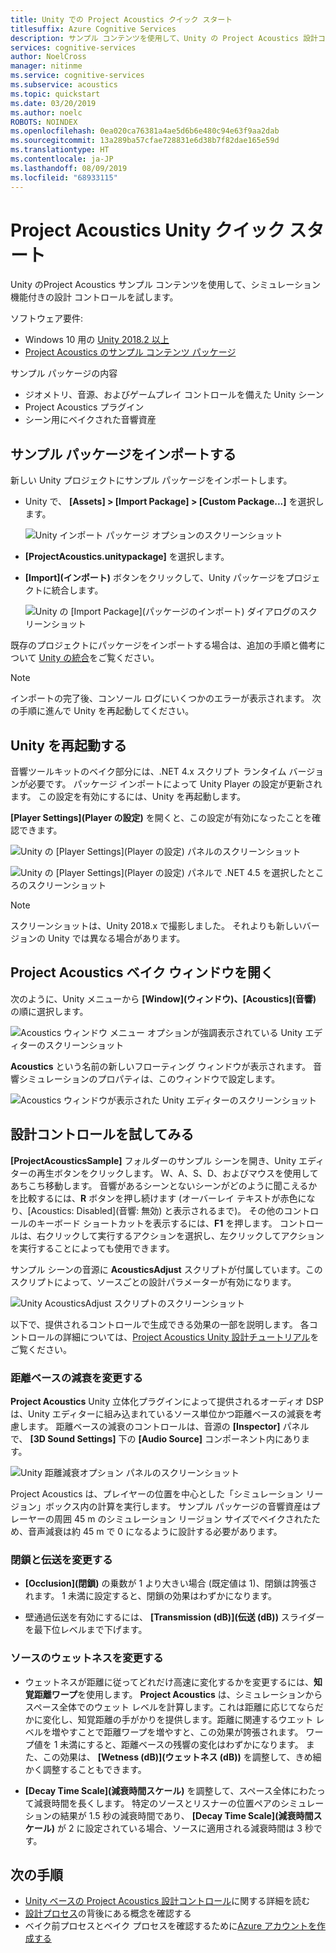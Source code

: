 ```yaml
---
title: Unity での Project Acoustics クイック スタート
titlesuffix: Azure Cognitive Services
description: サンプル コンテンツを使用して、Unity の Project Acoustics 設計コントロールを試し、Windows デスクトップにデプロイします。
services: cognitive-services
author: NoelCross
manager: nitinme
ms.service: cognitive-services
ms.subservice: acoustics
ms.topic: quickstart
ms.date: 03/20/2019
ms.author: noelc
ROBOTS: NOINDEX
ms.openlocfilehash: 0ea020ca76381a4ae5d6b6e480c94e63f9aa2dab
ms.sourcegitcommit: 13a289ba57cfae728831e6d38b7f82dae165e59d
ms.translationtype: HT
ms.contentlocale: ja-JP
ms.lasthandoff: 08/09/2019
ms.locfileid: "68933115"
---
```

# <a name="project-acoustics-unity-quickstart"></a>Project Acoustics Unity クイック スタート
Unity のProject Acoustics サンプル コンテンツを使用して、シミュレーション機能付きの設計 コントロールを試します。

ソフトウェア要件:
* Windows 10 用の [Unity 2018.2 以上](https://unity3d.com)
* [Project Acoustics のサンプル コンテンツ パッケージ](https://www.microsoft.com/download/details.aspx?id=57346)

サンプル パッケージの内容
* ジオメトリ、音源、およびゲームプレイ コントロールを備えた Unity シーン
* Project Acoustics プラグイン 
* シーン用にベイクされた音響資産

## <a name="import-the-sample-package"></a>サンプル パッケージをインポートする
新しい Unity プロジェクトにサンプル パッケージをインポートします。 
* Unity で、 **[Assets] > [Import Package] > [Custom Package...]** を選択します。

    ![Unity インポート パッケージ オプションのスクリーンショット](media/import-package.png)  

* **[ProjectAcoustics.unitypackage]** を選択します。

* **[Import]\(インポート\)** ボタンをクリックして、Unity パッケージをプロジェクトに統合します。  
  
    ![Unity の [Import Package]\(パッケージのインポート\) ダイアログのスクリーンショット](media/import-dialog.png)  

既存のプロジェクトにパッケージをインポートする場合は、追加の手順と備考について [Unity の統合](unity-integration.md)をご覧ください。

>[!NOTE] 
>インポートの完了後、コンソール ログにいくつかのエラーが表示されます。  次の手順に進んで Unity を再起動してください。

## <a name="restart-unity"></a>Unity を再起動する
音響ツールキットのベイク部分には、.NET 4.x スクリプト ランタイム バージョンが必要です。 パッケージ インポートによって Unity Player の設定が更新されます。 この設定を有効にするには、Unity を再起動します。

**[Player Settings]\(Player の設定\)** を開くと、この設定が有効になったことを確認できます。

![Unity の [Player Settings]\(Player の設定\) パネルのスクリーンショット](media/player-settings.png)  

![Unity の [Player Settings]\(Player の設定\) パネルで .NET 4.5 を選択したところのスクリーンショット](media/net45.png)  

>[!NOTE]
>スクリーンショットは、Unity 2018.x で撮影しました。 それよりも新しいバージョンの Unity では異なる場合があります。

## <a name="open-the-project-acoustics-bake-window"></a>Project Acoustics ベイク ウィンドウを開く
次のように、Unity メニューから **[Window]\(ウィンドウ\)、[Acoustics]\(音響\)** の順に選択します。

![Acoustics ウィンドウ メニュー オプションが強調表示されている Unity エディターのスクリーンショット](media/window-acoustics.png)

**Acoustics** という名前の新しいフローティング ウィンドウが表示されます。  音響シミュレーションのプロパティは、このウィンドウで設定します。

![Acoustics ウィンドウが表示された Unity エディターのスクリーンショット](media/unity-editor-plugin-window.png)  

## <a name="experiment-with-design-controls"></a>設計コントロールを試してみる
**[ProjectAcousticsSample]** フォルダーのサンプル シーンを開き、Unity エディターの再生ボタンをクリックします。 W、A、S、D、およびマウスを使用してあちこち移動します。 音響があるシーンとないシーンがどのように聞こえるかを比較するには、**R** ボタンを押し続けます (オーバーレイ テキストが赤色になり、[Acoustics: Disabled]\(音響: 無効\) と表示されるまで)。 その他のコントロールのキーボード ショートカットを表示するには、**F1** を押します。 コントロールは、右クリックして実行するアクションを選択し、左クリックしてアクションを実行することによっても使用できます。

サンプル シーンの音源に **AcousticsAdjust** スクリプトが付属しています。このスクリプトによって、ソースごとの設計パラメーターが有効になります。 

![Unity AcousticsAdjust スクリプトのスクリーンショット](media/acoustics-adjust.png)

以下で、提供されるコントロールで生成できる効果の一部を説明します。 各コントロールの詳細については、[Project Acoustics Unity 設計チュートリアル](unity-workflow.md)をご覧ください。

### <a name="modify-distance-based-attenuation"></a>距離ベースの減衰を変更する
**Project Acoustics** Unity 立体化プラグインによって提供されるオーディオ DSP は、Unity エディターに組み込まれているソース単位かつ距離ベースの減衰を考慮します。 距離ベースの減衰のコントロールは、音源の **[Inspector]** パネルで、 **[3D Sound Settings]** 下の **[Audio Source]** コンポーネント内にあります。

![Unity 距離減衰オプション パネルのスクリーンショット](media/distance-attenuation.png)

Project Acoustics は、プレイヤーの位置を中心とした「シミュレーション リージョン」ボックス内の計算を実行します。 サンプル パッケージの音響資産はプレーヤーの周囲 45 m のシミュレーション リージョン サイズでベイクされたため、音声減衰は約 45 m で 0 になるように設計する必要があります。

### <a name="modify-occlusion-and-transmission"></a>閉鎖と伝送を変更する
* **[Occlusion]\(閉鎖\)** の乗数が 1 より大きい場合 (既定値は 1)、閉鎖は誇張されます。 1 未満に設定すると、閉鎖の効果はわずかになります。

* 壁通過伝送を有効にするには、 **[Transmission (dB)]\(伝送 (dB)\)** スライダーを最下位レベルまで下げます。 

### <a name="modify-wetness-for-a-source"></a>ソースのウェットネスを変更する
* ウェットネスが距離に従ってどれだけ高速に変化するかを変更するには、**知覚距離ワープ**を使用します。 **Project Acoustics** は、シミュレーションからスペース全体でのウェット レベルを計算します。これは距離に応じてならだかに変化し、知覚距離の手がかりを提供します。距離に関連するウエット レベルを増やすことで距離ワープを増やすと、この効果が誇張されます。 ワープ値を 1 未満にすると、距離ベースの残響の変化はわずかになります。 また、この効果は、 **[Wetness (dB)]\(ウェットネス (dB)\)** を調整して、きめ細かく調整することもできます。

* **[Decay Time Scale]\(減衰時間スケール\)** を調整して、スペース全体にわたって減衰時間を長くします。 特定のソースとリスナーの位置ペアのシミュレーションの結果が 1.5 秒の減衰時間であり、 **[Decay Time Scale]\(減衰時間スケール\)** が 2 に設定されている場合、ソースに適用される減衰時間は 3 秒です。

## <a name="next-steps"></a>次の手順
* [Unity ベースの Project Acoustics 設計コントロール](unity-workflow.md)に関する詳細を読む
* [設計プロセス](design-process.md)の背後にある概念を確認する
* ベイク前プロセスとベイク プロセスを確認するために[Azure アカウントを作成する](create-azure-account.md)

